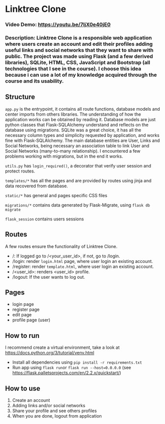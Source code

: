 # Linktree Clone

### Video Demo: https://youtu.be/7IjX0e40jE0
### Description: Linktree Clone is a responsible web application where users create an account and edit their profiles adding useful links and social networks that they want to share with public. The project was made using Flask (and a few derived libraries), SQLite, HTML, CSS, JavaScript and Bootstrap (all technologies that I see in the course). I choose this idea because i can use a lot of my knowledge acquired through the course and its usability. 

## Structure

`app.py` is the entrypoint, it contains all route functions, database models and center imports from others libraries. The understanding of how the application works can be obtained by reading it. Database models are just python classes that Flask-SQLAlchemy understand and reflects on the database using migrations. SQLite was a great choice, it has all the necessary column types and simplicity requested by application, and works fine with Flask-SQLAlchemy. The main database entities are User, Links and Social Networks, being necessary an association table to link User and Social Networks (many-to-many relationship). I encountered a few problems working with migrations, but in the end it works.

`utils.py` has `login_required()`, a decorator that verify user session and protect routes.

`templates/*` has all the pages and are provided by routes using jinja and data recovered from database.

`static/*` has general and pages specific CSS files

`migrations/*` contains data generated by Flask-Migrate, using `flask db migrate`

`flask_session` contains users sessions

## Routes
A few routes ensure the functionality of Linktree Clone.

- /: If logged go to /<your_user_id>, if not, go to /login.
- /login: render `login.html` page, where user login an existing account.
- /register: render `template.html`, where user login an existing account.
- /<user_id>: renders <user_id> profile.
- /logout: If the user wants to log out.

## Pages

- login page
- register page
- edit page
- profile page (user)

## How to run

I recommend create a virtual environment, take a look at https://docs.python.org/3/tutorial/venv.html

- Install all dependencies using `pip install -r requirements.txt`
- Run app using `flask run`or `flask run --host=0.0.0.0` (see https://flask.palletsprojects.com/en/2.2.x/quickstart/)

## How to use

1. Create an account
2. Adding links and/or social networks
3. Share your profile and see others profiles
4. When you are done, logout from application
